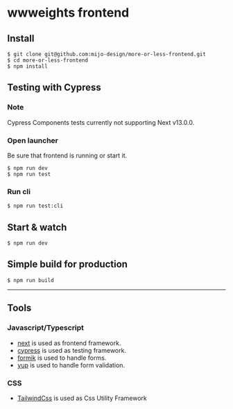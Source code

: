 # wwweights frontend

## Install

    $ git clone git@github.com:mijo-design/more-or-less-frontend.git
    $ cd more-or-less-frontend
    $ npm install

## Testing with Cypress
### Note
Cypress Components tests currently not supporting Next v13.0.0.

### Open launcher
Be sure that frontend is running or start it.

    $ npm run dev
    $ npm run test

### Run cli

    $ npm run test:cli

## Start & watch

    $ npm run dev

## Simple build for production

    $ npm run build

---

## Tools

### Javascript/Typescript

- [next](https://nextjs.org/) is used as frontend framework.
- [cypress](https://www.cypress.io/) is used as testing framework.
- [formik](https://formik.org/) is used to handle forms.
- [yup](https://www.npmjs.com/package/yup) is used to handle form validation.

### CSS
- [TailwindCss](https://tailwindcss.com/) is used as Css Utility Framework